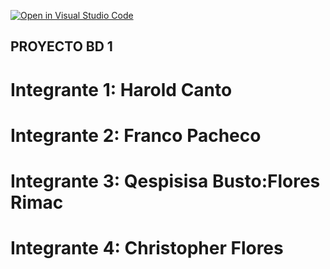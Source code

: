 [![Open in Visual Studio Code](https://classroom.github.com/assets/open-in-vscode-c66648af7eb3fe8bc4f294546bfd86ef473780cde1dea487d3c4ff354943c9ae.svg)](https://classroom.github.com/online_ide?assignment_repo_id=8699321&assignment_repo_type=AssignmentRepo)
## PROYECTO BD 1

# Integrante 1: Harold Canto
# Integrante 2: Franco Pacheco
# Integrante 3: Qespisisa Busto:Flores Rimac
# Integrante 4: Christopher Flores
